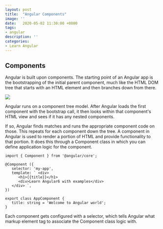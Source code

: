 ```yaml
---
layout: post
title:  "Angular Components"
image: ''
date:   2020-05-02 11:30:00 +0800
tags:
- angular
description: ''
categories:
- Learn Angular 
---
```


<h2>Components</h2>

Angular is built upon components. The starting point of an Angular app is the bootstrapping of the initial parent component, much like the HTML DOM tree that starts with an HTML element and then branches down from there.

<img src="{{ site.baseurl }}/assets/img/angular/component-tree.JPG">

Angular runs on a component tree model. After Angular loads the first component with the bootstrap call, it then looks within that component's HTML view and sees if it has any nested components.

  <section>
    <component-1></component-1>
    <component-2></component-2>
  </section>


If so, Angular finds matches and runs the appropriate component code on those. This repeats for each component down the tree. A component in Angular is used to render a portion of HTML and provide functionality to that portion. It does this through a Component class in which you can define application logic for the component. 

    import { Component } from '@angular/core';

    @Component ({
       selector: 'my-app',
       template: ` <div>
          <h1>{{title}}</h1>
          <div>Learn Angular6 with examples</div>
       </div> `,
    })

    export class AppComponent {
       title: string = 'Welcome to Angular world';
    }



Each component gets configured with a selector, which tells Angular what markup element tag to associate the Component class logic with. 

